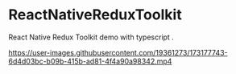 # ReactNativeReduxToolkit
React Native Redux Toolkit demo with typescript .


https://user-images.githubusercontent.com/19361273/173177743-6d4d03bc-b09b-415b-ad81-4f4a90a98342.mp4

